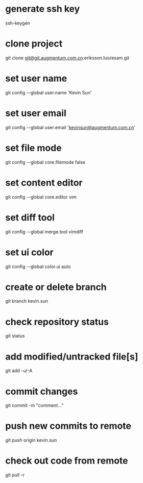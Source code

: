 # generate ssh key
ssh-keygen

# clone project
git clone git@git.augmentum.com.cn:eriksson.luo/exam.git

# set user name
git config --global user.name 'Kevin Sun'

# set user email
git config --global user.email 'kevinsun@augmentum.com.cn'

# set file mode
git config --global core.filemode false

# set content editor
git config --global core.editor vim

# set diff tool
git config --global merge.tool vimdiff

# set ui color
git config --global color.ui auto

# create or delete branch
git branch kevin.sun

# check repository status
git status

# add modified/untracked file[s]
git add -u/-A

# commit changes
git commit -m "comment..."

# push new commits to remote
git push origin kevin.sun

# check out code from remote 
git pull -r

